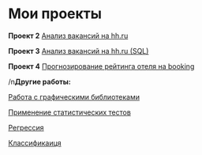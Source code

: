 # Мои проекты

**Проект 2**
[Анализ вакансий на hh.ru](https://github.com/EAA8807/First-one_1/tree/main/Project%202)

**Проект 3**
[Анализ вакансий на hh.ru (SQL)](https://github.com/EAA8807/First-one_1/tree/main/Project%203)

**Проект 4**
[Прогнозирование рейтинга отеля на booking](https://github.com/EAA8807/First-one_1/tree/main/Project%204)



/n**Другие работы:**

[Работа с графическими библиотеками](https://github.com/EAA8807/First-one_1/tree/main/types%20of%20visualization)

[Применение статистических тестов](https://github.com/EAA8807/First-one_1/tree/main/stat%20tests)

[Регрессия](https://github.com/EAA8807/First-one_1/blob/main/Regression.ipynb)

[Классификаиця](https://github.com/EAA8807/First-one_1/blob/main/Regression.ipynb)

